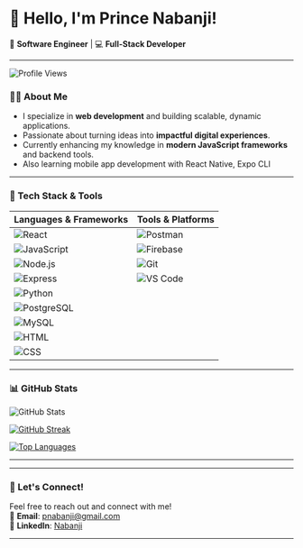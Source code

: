 # 👋 Hello, I'm Prince Nabanji!  
🚀 **Software Engineer** | 💻 **Full-Stack Developer**

---
![Profile Views](https://komarev.com/ghpvc/?username=Nabanji&color=blue)


### 👨‍💻 About Me  
- I specialize in **web development** and building scalable, dynamic applications.  
- Passionate about turning ideas into **impactful digital experiences**.  
-  Currently enhancing my knowledge in **modern JavaScript frameworks** and backend tools.
-  Also learning mobile app development with React Native, Expo CLI

---

### 🔧 Tech Stack & Tools  

| Languages & Frameworks | Tools & Platforms |
|------------------------|-------------------|
| ![React](https://img.shields.io/badge/React-20232A?style=flat&logo=react&logoColor=61DAFB) | ![Postman](https://img.shields.io/badge/Postman-FF6C37?style=flat&logo=postman&logoColor=white) |
| ![JavaScript](https://img.shields.io/badge/JavaScript-F7DF1E?style=flat&logo=javascript&logoColor=black) | ![Firebase](https://img.shields.io/badge/Firebase-FFCA28?style=flat&logo=firebase&logoColor=black) |
| ![Node.js](https://img.shields.io/badge/Node.js-339933?style=flat&logo=node.js&logoColor=white) | ![Git](https://img.shields.io/badge/Git-F05032?style=flat&logo=git&logoColor=white) |
| ![Express](https://img.shields.io/badge/Express.js-000000?style=flat&logo=express&logoColor=white) | ![VS Code](https://img.shields.io/badge/VS%20Code-007ACC?style=flat&logo=visual-studio-code&logoColor=white) |
| ![Python](https://img.shields.io/badge/Python-3776AB?style=flat&logo=python&logoColor=white) |  
| ![PostgreSQL](https://img.shields.io/badge/PostgreSQL-4169E1?style=flat&logo=postgresql&logoColor=white) |
| ![MySQL](https://img.shields.io/badge/MySQL-005C84?style=flat&logo=mysql&logoColor=white) |  |
| ![HTML](https://img.shields.io/badge/HTML5-2396F3?style=flat&logo=html5&logoColor=white) |  |
| ![CSS](https://img.shields.io/badge/CSS3-264de4?style=flat&logo=css3&logoColor=white) |  |



---

### 📊 GitHub Stats  

![GitHub Stats](https://github-readme-stats.vercel.app/api?username=Nabanji&show_icons=true&theme=tokyonight)

[![GitHub Streak](https://streak-stats.demolab.com?user=Nabanji&theme=tokyonight&date_format=M%20j%5B%2C%20Y%5D&cache_seconds=86400)](https://github.com/princekihara)

[![Top Languages](https://github-readme-stats.vercel.app/api/top-langs/?username=Nabanji&layout=compact&theme=tokyonight)](https://github.com/princekihara)

---

---

### 🚀 Let's Connect!  
Feel free to reach out and connect with me!  
📧 **Email**: pnabanji@gmail.com  
💼 **LinkedIn**: [Nabanji](https://www.linkedin.com/in/prince-nabanji-833538282/)  

---
